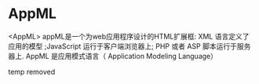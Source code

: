 # AppML
&lt;AppML> appML是一个为web应用程序设计的HTML扩展框:  XML 语言定义了应用的模型 ;JavaScript 运行于客户端浏览器上; PHP 或者 ASP 脚本运行于服务器上. AppML 是应用模式语言（ Application Modeling Language）

temp removed